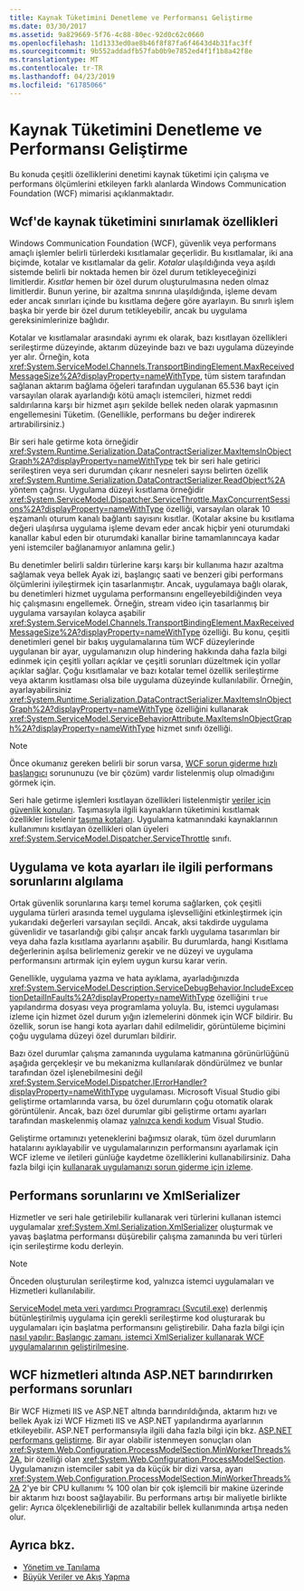 ```yaml
---
title: Kaynak Tüketimini Denetleme ve Performansı Geliştirme
ms.date: 03/30/2017
ms.assetid: 9a829669-5f76-4c88-80ec-92d0c62c0660
ms.openlocfilehash: 11d1333ed0ae8b46f8f87fa6f4643d4b31fac3ff
ms.sourcegitcommit: 9b552addadfb57fab0b9e7852ed4f1f1b8a42f8e
ms.translationtype: MT
ms.contentlocale: tr-TR
ms.lasthandoff: 04/23/2019
ms.locfileid: "61785066"
---
```

# <a name="controlling-resource-consumption-and-improving-performance"></a>Kaynak Tüketimini Denetleme ve Performansı Geliştirme
Bu konuda çeşitli özelliklerini denetimi kaynak tüketimi için çalışma ve performans ölçümlerini etkileyen farklı alanlarda Windows Communication Foundation (WCF) mimarisi açıklanmaktadır.

## <a name="properties-that-constrain-resource-consumption-in-wcf"></a>Wcf'de kaynak tüketimini sınırlamak özellikleri
 Windows Communication Foundation (WCF), güvenlik veya performans amaçlı işlemler belirli türlerdeki kısıtlamalar geçerlidir. Bu kısıtlamalar, iki ana biçimde, kotalar ve kısıtlamalar da gelir. *Kotalar* ulaşıldığında veya aşıldı sistemde belirli bir noktada hemen bir özel durum tetikleyeceğinizi limitlerdir. *Kısıtlar* hemen bir özel durum oluşturulmasına neden olmaz limitlerdir. Bunun yerine, bir azaltma sınırına ulaşıldığında, işleme devam eder ancak sınırları içinde bu kısıtlama değere göre ayarlayın. Bu sınırlı işlem başka bir yerde bir özel durum tetikleyebilir, ancak bu uygulama gereksinimlerinize bağlıdır.

 Kotalar ve kısıtlamalar arasındaki ayrımı ek olarak, bazı kısıtlayan özellikleri serileştirme düzeyinde, aktarım düzeyinde bazı ve bazı uygulama düzeyinde yer alır. Örneğin, kota <xref:System.ServiceModel.Channels.TransportBindingElement.MaxReceivedMessageSize%2A?displayProperty=nameWithType>, tüm sistem tarafından sağlanan aktarım bağlama öğeleri tarafından uygulanan 65.536 bayt için varsayılan olarak ayarlandığı kötü amaçlı istemcileri, hizmet reddi saldırılarına karşı bir hizmet aşırı şekilde bellek neden olarak yapmasının engellemesini Tüketim. (Genellikle, performans bu değer indirerek artırabilirsiniz.)

 Bir seri hale getirme kota örneğidir <xref:System.Runtime.Serialization.DataContractSerializer.MaxItemsInObjectGraph%2A?displayProperty=nameWithType> tek bir seri hale getirici serileştiren veya seri durumdan çıkarır nesneleri sayısı belirten özellik <xref:System.Runtime.Serialization.DataContractSerializer.ReadObject%2A> yöntem çağrısı. Uygulama düzeyi kısıtlama örneğidir <xref:System.ServiceModel.Dispatcher.ServiceThrottle.MaxConcurrentSessions%2A?displayProperty=nameWithType> özelliği, varsayılan olarak 10 eşzamanlı oturum kanalı bağlantı sayısını kısıtlar. (Kotalar aksine bu kısıtlama değeri ulaşılırsa uygulama işleme devam eder ancak hiçbir yeni oturumdaki kanallar kabul eden bir oturumdaki kanallar birine tamamlanıncaya kadar yeni istemciler bağlanamıyor anlamına gelir.)

 Bu denetimler belirli saldırı türlerine karşı karşı bir kullanıma hazır azaltma sağlamak veya bellek Ayak izi, başlangıç saati ve benzeri gibi performans ölçümlerini iyileştirmek için tasarlanmıştır. Ancak, uygulamaya bağlı olarak, bu denetimleri hizmet uygulama performansını engelleyebildiğinden veya hiç çalışmasını engellemek. Örneğin, stream video için tasarlanmış bir uygulama varsayılan kolayca aşabilir <xref:System.ServiceModel.Channels.TransportBindingElement.MaxReceivedMessageSize%2A?displayProperty=nameWithType> özelliği. Bu konu, çeşitli denetimleri genel bir bakış uygulamalarına tüm WCF düzeylerinde uygulanan bir ayar, uygulamanızın olup hindering hakkında daha fazla bilgi edinmek için çeşitli yolları açıklar ve çeşitli sorunları düzeltmek için yollar açıklar sağlar. Çoğu kısıtlamalar ve bazı kotalar temel özellik serileştirme veya aktarım kısıtlaması olsa bile uygulama düzeyinde kullanılabilir. Örneğin, ayarlayabilirsiniz <xref:System.Runtime.Serialization.DataContractSerializer.MaxItemsInObjectGraph%2A?displayProperty=nameWithType> özelliğini kullanarak <xref:System.ServiceModel.ServiceBehaviorAttribute.MaxItemsInObjectGraph%2A?displayProperty=nameWithType> hizmet sınıfı özelliği.

> [!NOTE]
> Önce okumanız gereken belirli bir sorun varsa, [WCF sorun giderme hızlı başlangıcı](../../../docs/framework/wcf/wcf-troubleshooting-quickstart.md) sorununuzu (ve bir çözüm) vardır listelenmiş olup olmadığını görmek için.

 Seri hale getirme işlemleri kısıtlayan özellikleri listelenmiştir [veriler için güvenlik konuları](../../../docs/framework/wcf/feature-details/security-considerations-for-data.md). Taşımasıyla ilgili kaynakların tüketimini kısıtlamak özellikler listelenir [taşıma kotaları](../../../docs/framework/wcf/feature-details/transport-quotas.md). Uygulama katmanındaki kaynaklarının kullanımını kısıtlayan özellikleri olan üyeleri <xref:System.ServiceModel.Dispatcher.ServiceThrottle> sınıfı.

## <a name="detecting-application-and-performance-issues-related-to-quota-settings"></a>Uygulama ve kota ayarları ile ilgili performans sorunlarını algılama
 Ortak güvenlik sorunlarına karşı temel koruma sağlarken, çok çeşitli uygulama türleri arasında temel uygulama işlevselliğini etkinleştirmek için yukarıdaki değerleri varsayılan seçildi. Ancak, aksi takdirde uygulama güvenlidir ve tasarlandığı gibi çalışır ancak farklı uygulama tasarımları bir veya daha fazla kısıtlama ayarlarını aşabilir. Bu durumlarda, hangi Kısıtlama değerlerinin aşılsa belirlemeniz gerekir ve ne düzeyi ve uygulama performansını artırmak için eylem uygun kursu karar verin.

 Genellikle, uygulama yazma ve hata ayıklama, ayarladığınızda <xref:System.ServiceModel.Description.ServiceDebugBehavior.IncludeExceptionDetailInFaults%2A?displayProperty=nameWithType> özelliğini `true` yapılandırma dosyası veya programlama yoluyla. Bu, istemci uygulaması izleme için hizmet özel durum yığın izlemelerini dönmek için WCF bildirir. Bu özellik, sorun ise hangi kota ayarları dahil edilmelidir, görüntüleme biçimini çoğu uygulama düzeyi özel durumları bildirir.

 Bazı özel durumlar çalışma zamanında uygulama katmanına görünürlüğünü aşağıda gerçekleşir ve bu mekanizma kullanılarak döndürülmez ve bunlar tarafından özel işlenebilmesini değil <xref:System.ServiceModel.Dispatcher.IErrorHandler?displayProperty=nameWithType> uygulaması. Microsoft Visual Studio gibi geliştirme ortamlarında varsa, bu özel durumların çoğu otomatik olarak görüntülenir. Ancak, bazı özel durumlar gibi geliştirme ortamı ayarları tarafından maskelenmiş olamaz [yalnızca kendi kodum](/visualstudio/debugger/just-my-code) Visual Studio.

 Geliştirme ortamınızı yeteneklerini bağımsız olarak, tüm özel durumların hatalarını ayıklayabilir ve uygulamalarınızın performansını ayarlamak için WCF izleme ve iletileri günlüğe kaydetme özelliklerini kullanabilirsiniz. Daha fazla bilgi için [kullanarak uygulamanızı sorun giderme için izleme](../../../docs/framework/wcf/diagnostics/tracing/using-tracing-to-troubleshoot-your-application.md).

## <a name="performance-issues-and-xmlserializer"></a>Performans sorunlarını ve XmlSerializer
 Hizmetler ve seri hale getirilebilir kullanarak veri türlerini kullanan istemci uygulamalar <xref:System.Xml.Serialization.XmlSerializer> oluşturmak ve yavaş başlatma performansı düşürebilir çalışma zamanında bu veri türleri için serileştirme kodu derleyin.

> [!NOTE]
> Önceden oluşturulan serileştirme kod, yalnızca istemci uygulamaları ve Hizmetleri kullanılabilir.

 [ServiceModel meta veri yardımcı Programracı (Svcutil.exe)](../../../docs/framework/wcf/servicemodel-metadata-utility-tool-svcutil-exe.md) derlenmiş bütünleştirilmiş uygulama için gerekli serileştirme kod oluşturarak bu uygulamaları için başlatma performansını geliştirebilir. Daha fazla bilgi için [nasıl yapılır: Başlangıç zamanı, istemci XmlSerializer kullanarak WCF uygulamalarının geliştirilmesine](../../../docs/framework/wcf/feature-details/startup-time-of-wcf-client-applications-using-the-xmlserializer.md).

## <a name="performance-issues-when-hosting-wcf-services-under-aspnet"></a>WCF hizmetleri altında ASP.NET barındırırken performans sorunları
 Bir WCF Hizmeti IIS ve ASP.NET altında barındırıldığında, aktarım hızı ve bellek Ayak izi WCF Hizmeti IIS ve ASP.NET yapılandırma ayarlarının etkileyebilir.  ASP.NET performansıyla ilgili daha fazla bilgi için bkz. [ASP.NET performans geliştirme](https://go.microsoft.com/fwlink/?LinkId=186462).  Bir ayar olabilir istenmeyen sonuçları olan <xref:System.Web.Configuration.ProcessModelSection.MinWorkerThreads%2A>, bir özelliği olan <xref:System.Web.Configuration.ProcessModelSection>. Uygulamanızın istemciler sabit ya da küçük bir dizi varsa, ayarı <xref:System.Web.Configuration.ProcessModelSection.MinWorkerThreads%2A> 2'ye bir CPU kullanımı % 100 olan bir çok işlemcili bir makine üzerinde bir aktarım hızı boost sağlayabilir. Bu performans artışı bir maliyetle birlikte gelir: Ayrıca ölçeklenebilirliği de azaltabilir bellek kullanımında artışa neden olur.

## <a name="see-also"></a>Ayrıca bkz.

- [Yönetim ve Tanılama](../../../docs/framework/wcf/diagnostics/index.md)
- [Büyük Veriler ve Akış Yapma](../../../docs/framework/wcf/feature-details/large-data-and-streaming.md)

